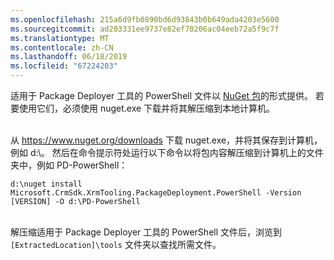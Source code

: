 ```yaml
---
ms.openlocfilehash: 215a6d9fb0890bd6d93843b0b649ada4203e5600
ms.sourcegitcommit: ad203331ee9737e82ef70206ac04eeb72a5f9c7f
ms.translationtype: MT
ms.contentlocale: zh-CN
ms.lasthandoff: 06/18/2019
ms.locfileid: "67224203"
---
```

适用于 Package Deployer 工具的 PowerShell 文件以 [NuGet 包](https://go.microsoft.com/fwlink/?linkid=859211)的形式提供。 若要使用它们，必须使用 nuget.exe 下载并将其解压缩到本地计算机。<br/><br/>

从 <https://www.nuget.org/downloads> 下载 nuget.exe，并将其保存到计算机，例如 d:\\。 然后在命令提示符处运行以下命令以将包内容解压缩到计算机上的文件夹中，例如 PD-PowerShell：<br/>

`d:\nuget install Microsoft.CrmSdk.XrmTooling.PackageDeployment.PowerShell -Version [VERSION] -O d:\PD-PowerShell`<br/><br/>
    
解压缩适用于 Package Deployer 工具的 PowerShell 文件后，浏览到 `[ExtractedLocation]\tools` 文件夹以查找所需文件。 
